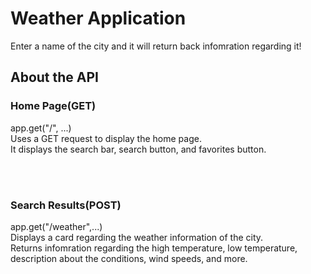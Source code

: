 # Weather Application

Enter a name of the city and it will return back infomration regarding it! 

## About the API
### Home Page(GET)
app.get("/", ...)<br>
Uses a GET request to display the home page. <br>
It displays the search bar, search button, and favorites button.

<br><br>
### Search Results(POST)
app.get("/weather",...)<br>
Displays a card regarding the weather information of the city.<br>
Returns infomration regarding the high temperature, low temperature, description about the conditions,
wind speeds, and more.

